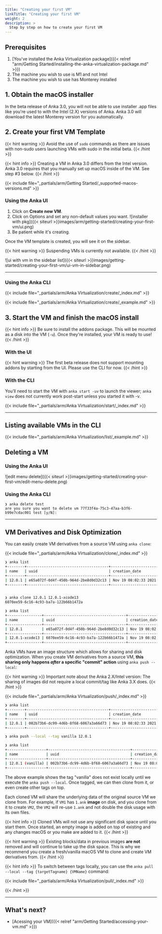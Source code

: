 ```yaml
---
title: "Creating your first VM"
linkTitle: "Creating your first VM"
weight: 2
description: >
  Step by step on how to create your first VM
---
```


## Prerequisites

1. [You've installed the Anka Virtualization package]({{< relref "arm/Getting Started/installing-the-anka-virtualization-package.md" >}})
2. The machine you wish to use is M1 and not Intel
3. The machine you wish to use has Monterey installed

## 1. Obtain the macOS installer

In the beta release of Anka 3.0, you will not be able to use installer .app files like you're used to with the Intel (2.X) versions of Anka. Anka 3.0 will download the latest Monterey version for you automatically.

## 2. Create your first VM Template

{{< hint warning >}}
Avoid the use of `sudo` commands as there are issues with non-sudo users launching VMs with sudo in the initial beta.
{{< /hint >}}

{{< hint info >}}
Creating a VM in Anka 3.0 differs from the Intel version. Anka 3.0 requires that you manually set up macOS inside of the VM. See step #3 below.
{{< /hint >}}

{{< include file="_partials/arm/Getting Started/_supported-macos-versions.md" >}}

### Using the Anka UI

1. Click on **Create new VM**.
2. Click on Options and set any non-default values you want.
![installer with pkg]({{< siteurl >}}images/arm/getting-started/creating-your-first-vm/ui.png)
3. Be patient while it's creating.

Once the VM template is created, you will see it on the sidebar.

{{< hint warning >}}
Suspending VMs is currently not available.
{{< /hint >}}

![ui with vm in the sidebar list]({{< siteurl >}}images/getting-started/creating-your-first-vm/ui-vm-in-sidebar.png)

---

### Using the Anka CLI

{{< include file="_partials/arm/Anka Virtualization/create/_index.md" >}}

{{< include file="_partials/arm/Anka Virtualization/create/_example.md" >}}

## 3. Start the VM and finish the macOS install

{{< hint info >}}
Be sure to install the addons package. This will be mounted as a disk into the VM (`-u`). Once they're installed, your VM is ready to use!
{{< /hint >}}

### With the UI

{{< hint warning >}}
The first beta release does not support mounting addons by starting from the UI. Please use the CLI for now.
{{< /hint >}}

### With the CLI

You’ll need to start the VM with `anka start -uv` to launch the viewer;
`anka view` does not currently work post-start unless you started it with -v.

{{< include file="_partials/arm/Anka Virtualization/start/_index.md" >}}


---
## Listing available VMs in the CLI

{{< include file="_partials/arm/Anka Virtualization/list/_example.md" >}}

## Deleting a VM

### Using the Anka UI

![edit menu delete]({{< siteurl >}}images/getting-started/creating-your-first-vm/edit-menu-delete.png)

### Using the Anka CLI

```shell
❯ anka delete test
are you sure you want to delete vm 77f33f4a-75c3-47aa-b3f6-b99e7cdac001 test [y/N]:
```

---

## VM Derivatives and Disk Optimization

You can easily create VM derivatives from a source VM using `anka clone`:

{{< include file="_partials/arm/Anka Virtualization/clone/_index.md" >}}

```bash
❯ anka list
+--------+--------------------------------------+----------------------+---------+
| name   | uuid                                 | creation_date        | status  |
+--------+--------------------------------------+----------------------+---------+
| 12.0.1 | e65a072f-0d4f-450b-964d-2be8d0d32c13 | Nov 19 08:02:33 2021 | stopped |
+--------+--------------------------------------+----------------------+---------+


❯ anka clone 12.0.1 12.0.1-xcode13
6070ee59-6c16-4c93-ba7a-122b66b1472a

❯ anka list
+----------------+--------------------------------------+----------------------+---------+
| name           | uuid                                 | creation_date        | status  |
+----------------+--------------------------------------+----------------------+---------+
| 12.0.1         | e65a072f-0d4f-450b-964d-2be8d0d32c13 | Nov 19 08:02:33 2021 | stopped |
+----------------+--------------------------------------+----------------------+---------+
| 12.0.1-xcode13 | 6070ee59-6c16-4c93-ba7a-122b66b1472a | Nov 19 08:02:33 2021 | stopped |
+----------------+--------------------------------------+----------------------+---------+
```

Anka VMs have an image structure which allows for sharing and disk optimization. When you create VM derivatives from a source VM, **this sharing only happens _after_ a specific "commit" action** using `anka push --local`:

{{< hint warning >}}
Important note about the Anka 2.X/Intel version: The sharing of images did not require a local commit/tag like Anka 3.X does.
{{< /hint >}}

{{< include file="_partials/arm/Anka Virtualization/push/_index.md" >}}

```bash
❯ anka list
+--------+--------------------------------------+----------------------+---------+
| name   | uuid                                 | creation_date        | status  |
+--------+--------------------------------------+----------------------+---------+
| 12.0.1 | 002b73b6-dc99-4d6b-8f68-6067a3a66d73 | Nov 19 08:02:33 2021 | stopped |
+--------+--------------------------------------+----------------------+---------+

❯ anka push --local --tag vanilla 12.0.1

❯ anka list
+------------------+--------------------------------------+----------------------+---------+
| name             | uuid                                 | creation_date        | status  |
+------------------+--------------------------------------+----------------------+---------+
| 12.0.1 (vanilla) | 002b73b6-dc99-4d6b-8f68-6067a3a66d73 | Nov 19 08:02:33 2021 | stopped |
+------------------+--------------------------------------+----------------------+---------+
```

The above example shows the tag "vanilla" does not exist locally until we execute the `anka push --local`. Once tagged, we can then clone from it, or even create other tags on top.

Each cloned VM will share the underlying data of the original source VM we clone from. For example, if `VM1` has `1.ank` **image** on disk, and you clone from it to create `VM2`, the `VM2` will re-use `1.ank` and not double the disk usage with its own files.

{{< hint info >}}
Cloned VMs will not use any significant disk space until you start them. Once started, an empty image is added on top of existing and any changes macOS or you make are added to it.
{{< /hint >}}

{{< hint warning >}}
Existing blocks/data in previous images **are not** removed and will continue to take up the disk space. This is why we recommend you create a fresh/vanilla macOS VM to clone and create VM derivatives from.
{{< /hint >}}

{{< hint info >}}
To switch between tags locally, you can use the `anka pull --local --tag {targetTagname} {VMName}` command:

{{< include file="_partials/arm/Anka Virtualization/pull/_index.md" >}}

{{< /hint >}}

---

## What's next?

- [Acessing your VM]({{< relref "arm/Getting Started/accessing-your-vm.md" >}})
